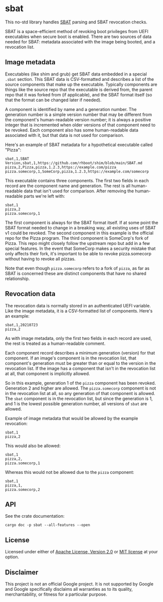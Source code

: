# sbat

This no-std library handles [SBAT][SBAT.md] parsing and SBAT revocation
checks.

SBAT is a space-efficient method of revoking boot privileges from UEFI
executables when secure boot is enabled. There are two sources of data
needed for SBAT: metadata associated with the image being booted, and a
revocation list.

## Image metadata

Executables (like shim and grub) get SBAT data embedded in a special
`.sbat` section. This SBAT data is CSV-formatted and describes a list of
the source components that make up the executable. Typically components
are things like the source repo that the executable is derived from, the
parent repo that it was forked from (if applicable), and the SBAT format
itself (so that the format can be changed later if needed).

A component is identified by name and a generation number. The
generation number is a simple version number that may be different from
the component's human-readable version number; it is always a positive
integer that is incremented when older versions of that component need
to be revoked. Each component also has some human-readable data
associated with it, but that data is not used for comparison.

Here's an example of SBAT metadata for a hypothetical executable called
"Pizza":

    sbat,1,SBAT Version,sbat,1,https://github.com/rhboot/shim/blob/main/SBAT.md
    pizza,2,Pizza,pizza,1.2.3,https://example.com/pizza
    pizza.somecorp,1,SomeCorp,pizza,1.2.3,https://example.com/somecorp

This executable contains three components. The first two fields in each
record are the component name and generation. The rest is all
human-readable data that isn't used for comparison. After removing the
human-readable parts we're left with:

    sbat,1
    pizza,2
    pizza.somecorp,1

The first component is always for the SBAT format itself. If at some
point the SBAT format needed to change in a breaking way, all existing
uses of SBAT v1 could be revoked. The second component in this example
is the official repo for the Pizza program. The third component is
SomeCorp's fork of Pizza. This repo might closely follow the upstream
repo but add in a few special features. In the event that SomeCorp makes
a security mistake that only affects their fork, it's important to be
able to revoke pizza.somecorp without having to revoke all pizzas.

Note that even though `pizza.somecorp` refers to a fork of `pizza`, as
far as SBAT is concerned these are distinct components that have no
shared relationship.

## Revocation data

The revocation data is normally stored in an authenticated UEFI
variable. Like the image metadata, it is a CSV-formatted list of
components. Here's an example:

    sbat,1,20210723
    pizza,2
    
As with image metadata, only the first two fields in each record are
used, the rest is treated as a human-readable comment.

Each component record describes a minimum generation (version) for that
component. If an image's component is in the revocation list, that
component's generation must be greater than or equal to the version in
the revocation list. If the image has a component that isn't in the
revocation list at all, that component is implicitly allowed.

So in this example, generation 1 of the `pizza` component has been
revoked. Generation 2 and higher are allowed. The `pizza.somecorp`
component is not in the revocation list at all, so any generation of
that component is allowed. The `sbat` component is in the revocation
list, but since the generation is 1, and 1 is the lowest possible
generation number, all versions of `sbat` are allowed.

Example of image metadata that would be allowed by the example
revocation:

    sbat,1
    pizza,2
    
This would also be allowed:

    sbat,1
    pizza,2,
    pizza.somecorp,1
    
Whereas this would not be allowed due to the `pizza` component:

    sbat,1
    pizza,1,
    pizza.somecorp,2

## API

See the crate documentation:

    cargo doc -p sbat --all-features --open
    
## License

Licensed under either of [Apache License, Version 2.0](LICENSE-APACHE)
or [MIT license](LICENSE-MIT) at your option.

## Disclaimer

This project is not an official Google project. It is not supported by
Google and Google specifically disclaims all warranties as to its quality,
merchantability, or fitness for a particular purpose.

[SBAT.md]: https://github.com/rhboot/shim/blob/main/SBAT.md
